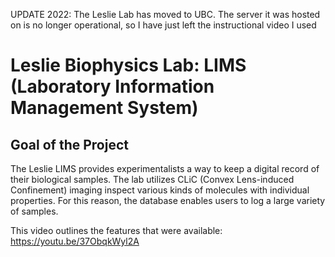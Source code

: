 UPDATE 2022: The Leslie Lab has moved to UBC. The server it was hosted on is no longer operational, so I have just left the instructional video I used 

# Leslie Biophysics Lab: LIMS (Laboratory Information Management System)

## Goal of the Project
 
The Leslie LIMS provides experimentalists a way to keep a digital record of their biological samples. The lab utilizes CLiC (Convex Lens-induced Confinement) imaging 
inspect various kinds of molecules with individual properties. For this reason, the database enables users to log a large variety of samples. 

This video outlines the features that were available: https://youtu.be/37ObqkWyl2A


